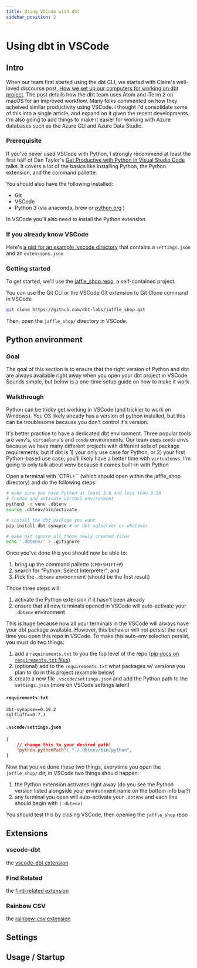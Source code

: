 ```yaml
---
title: Using VSCode with dbt
sidebar_position: 2
---
```


# Using dbt in VSCode

## Intro

When our team first started using the dbt CLI, we started with Claire's well-loved discourse post, [How we set up our computers for working on dbt project](https://discourse.getdbt.com/t/how-we-set-up-our-computers-for-working-on-dbt-projects/243). The post details how the dbt team uses Atom and iTerm 2 on macOS for an improved workflow. Many folks commented on how they acheived similar productivity using VSCode. I thought I'd consolidate some of this into a single article, and expand on it given the recent developments. I'm also going to add things to make it easier for working with Azure databases such as the Azure CLI and Azure Data Studio.

### Prerequisite

If you've never used VSCode with Python, I strongly recommend at least the first half of  Dan Taylor's [Get Productive with Python in Visual Studio Code](https://www.youtube.com/watch?v=PnOPp4DsY2w) talks. It covers a lot of the basics like installing Python, the Python extension, and the command pallette.

You should also have the following installed:

- Git
- VSCode
- Python 3 (via anaconda, brew or [python.org](https://www.python.org/downloads/) )

In VSCode you'll also need to install the Python extension

### If you already know VSCode

Here's [a gist for an example .vscode directory](https://gist.github.com/swanderz/5cf876d88c7c8d268d8c1e1e5d05bffd) that contains a `settings.json` and an `extensions.json`

### Getting started

To get started, we'll use the [jaffle_shop repo](https://github.com/dbt-labs/jaffle_shop), a self-contained project.

You can use the Git CLI or the VSCode Git extension to Git Clone command in VSCode
```bash
git clone https://github.com/dbt-labs/jaffle_shop.git
```

Then, open the `jaffle_shop/` directory in VSCode.

## Python environment


### Goal

The goal of this section is to ensure that the right version of Python and dbt are always available right away when you open your dbt project in VSCode. Sounds simple, but below is a one-time setup guide on how to make it work

### Walkthrough

Python can be tricky get working in VSCode (and trickier to work on Windows). You OS likely already has a version of python installed, but this can be troublesome because you don't control it's version.

It's better practice to have a dedicated dbt environment. Three popular tools are `venv`'s, `virtualenv`'s and `conda` environments. Our team uses `conda` envs because we have many different projects with different sets of package requirements, but if dbt is 1) your only use case for Python, or 2) your first Python-based use case, you'll likely have a better time with `virtualenvs`. I'm going to only talk about venv because it comes built-in with Python

Open a terminal with `CTRL+`` (which should open within the jaffle_shop directory) and do the following steps:

```bash
# make sure you have Python at least 3.6 and less than 3.10
# Create and activate virtual environment
python3 -m venv .dbtenv
source .dbtenv/bin/activate

# install the dbt package you want
pip install dbt-synapse # or dbt-sqlserver or whatever

# make Git ignore all these newly created files
echo '.dbtenv/' > .gitignore
```

Once you've done this you should now be able to:
1. bring up the command pallette (`CMD+SHIFT+P`)
2. search for "Python: Select Interpreter", and
3. Pick the `.dbtenv` environment (should be the first result)

Those three steps will:

1. activate the Python extension if it hasn't been already
2. ensure that all new terminals opened in VSCode will auto-activate your `.dbtenv` environment

This is huge because now all your terminals in the VSCode will always have your dbt package available. However, this behavior will not persist the next time you open this repo in VSCode. To make this auto-env selection persist, you must do two things:
1. add a `requirements.txt` to you the top level of the repo ([pip docs on `requirements.txt` files](https://pip.pypa.io/en/stable/user_guide/#requirements-files))
2. (optional) add to the `requirements.txt` what packages w/ versions you plan to do in this project (example below)
3. create a new file `.vscode/settings.json` and add the Python path to the `settings.json` (more on VSCode settings later!)

#### `requirements.txt`
```
dbt-synapse==0.19.2
sqlfluff==0.7.1
```
#### `.vscode/settings.json`
```json
{
    // change this to your desired path!
    "python.pythonPath": "./.dbtenv/bin/python",
}
```

Now that you've done these two things, everytime you open the `jaffle_shop/` dir, in VSCode two things should happen:
1. the Python extension activates right away (do you see the Python version listed alongside your environment name on the bottom info bar?)
2. any terminal you open will auto-activate your `.dbtenv` and each line should begin with `(.dbtenv)`

You should test this by closing VSCode, then opening the `jaffle_shop` repo

## Extensions

### vscode-dbt

the [vscode-dbt extension](https://marketplace.visualstudio.com/items?itemName=bastienboutonnet.vscode-dbt)

### Find Related

the [find-related extension](https://marketplace.visualstudio.com/items?itemName=amodio.find-related)

### Rainbow CSV

the [rainbow-csv extension](https://marketplace.visualstudio.com/items?itemName=mechatroner.rainbow-csv)

## Settings

## Usage / Startup






